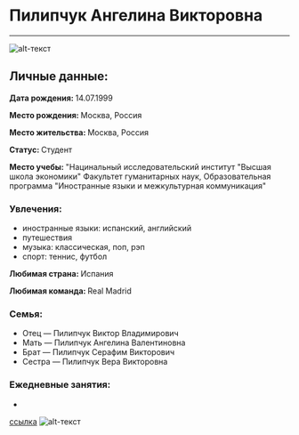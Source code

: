 # Пилипчук Ангелина Викторовна
***
![alt-текст](https://pp.userapi.com/c604829/v604829526/4a233/QIUVZ1s-4FQ.jpg "Необязательный титул")

## Личные данные:
<strong> Дата рождения: </strong> 14.07.1999

<strong> Место рождения: </strong> Москва, Россия

<strong> Место жительства: </strong> Москва, Россия

<strong> Статус: </strong> Студент 

<strong> Место учебы: </strong> "Нацинальный исследовательский институт "Высшая школа экономики" Факультет гуманитарных наук, Образовательная программа "Иностранные языки и межкультурная коммуникация"
### Увлечения:
- иностранные языки: испанский, английский
- путешествия
- музыка: классическая, поп, рэп
- спорт: теннис, футбол

<strong> Любимая страна: </strong> Испания

<strong> Любимая команда: </strong> Real Madrid

### Семья:
- Отец — Пилипчук Виктор Владимирович
- Мать — Пилипчук Ангелина Валентиновна
- Брат — Пилипчук Серафим Викторович
- Сестра — Пилипчук Вера Викторовна

 ### Ежедневные занятия:
 -

[ссылка](https://m.vk.com/id_linapilipchuk)
![alt-текст](https://pp.userapi.com/c604830/v604830526/475d3/wTpbX3G6HDE.jpg "Необязательный титул")
